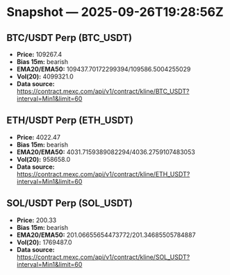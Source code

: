 # Snapshot — 2025-09-26T19:28:56Z

## BTC/USDT Perp (BTC_USDT)
- **Price:** 109267.4
- **Bias 15m:** bearish
- **EMA20/EMA50:** 109437.70172299394/109586.5004255029
- **Vol(20):** 4099321.0
- **Data source:** https://contract.mexc.com/api/v1/contract/kline/BTC_USDT?interval=Min1&limit=60

## ETH/USDT Perp (ETH_USDT)
- **Price:** 4022.47
- **Bias 15m:** bearish
- **EMA20/EMA50:** 4031.7159389082294/4036.2759107483053
- **Vol(20):** 958658.0
- **Data source:** https://contract.mexc.com/api/v1/contract/kline/ETH_USDT?interval=Min1&limit=60

## SOL/USDT Perp (SOL_USDT)
- **Price:** 200.33
- **Bias 15m:** bearish
- **EMA20/EMA50:** 201.06655654473772/201.34685505784887
- **Vol(20):** 1769487.0
- **Data source:** https://contract.mexc.com/api/v1/contract/kline/SOL_USDT?interval=Min1&limit=60
